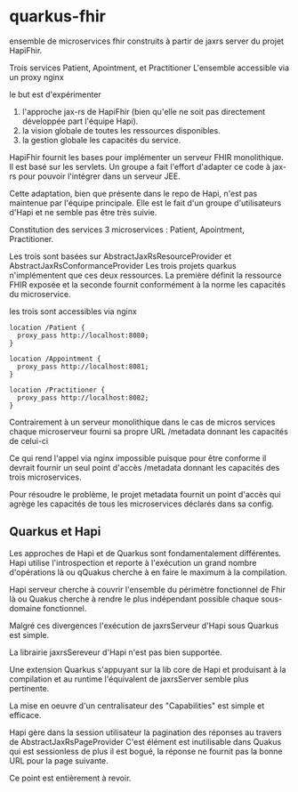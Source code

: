 # quarkus-fhir
ensemble de microservices fhir construits à partir de jaxrs server du projet HapiFhir.

Trois services Patient, Apointment, et Practitioner
L'ensemble accessible via un proxy nginx

le but est d'expérimenter 
1) l'approche jax-rs de HapiFhir (bien qu'elle ne soit pas directement développée part l'équipe Hapi).
2) la vision globale de toutes les ressources disponibles.
3) la gestion globale les capacités du service.


HapiFhir fournit les bases pour implémenter un serveur FHIR monolithique. Il est basé sur les servlets.
Un groupe a fait l'effort d'adapter ce code à jax-rs pour pouvoir l'intégrer dans un serveur JEE.

Cette adaptation, bien que présente dans le repo de Hapi, n'est pas maintenue par l'équipe principale.
Elle est le fait d'un groupe d'utilisateurs d'Hapi et ne semble pas être très suivie.

Constitution des services
3 microservices : Patient, Apointment, Practitioner.

Les trois sont basées sur AbstractJaxRsResourceProvider et AbstractJaxRsConformanceProvider
Les trois projets quarkus n'implémentent que ces deux ressources.
La première définit la ressource FHIR exposée et la seconde fournit conformément à la norme les capacités du microservice.

les trois sont accessibles via nginx

    location /Patient {
      proxy_pass http://localhost:8080;
    }

    location /Appointment {
      proxy_pass http://localhost:8081;
    }

    location /Practitioner {
      proxy_pass http://localhost:8082;
    }

Contrairement à un serveur monolithique dans le cas de micros services chaque microserveur fourni sa propre URL /metadata donnant les capacités de celui-ci

Ce qui rend l'appel via nginx impossible puisque pour être conforme il devrait fournir un seul point d'accès /metadata donnant les capacités des trois microservices.

Pour résoudre le problème, le projet metadata fournit un point d'accès qui agrège les capacités de tous les microservices déclarés dans sa config.

## Quarkus et Hapi

Les approches de Hapi et de Quarkus sont fondamentalement différentes. Hapi utilise l'introspection et reporte à l'exécution un grand nombre d'opérations là ou qQuakus cherche à en faire le maximum à la compilation.

Hapi serveur cherche à couvrir l'ensemble du périmètre fonctionnel de Fhir là ou Quakus cherche à rendre le plus indépendant possible chaque sous-domaine fonctionnel.

Malgré ces divergences l'exécution de jaxrsServeur d'Hapi sous Quarkus est simple.

La librairie jaxrsSereveur d'Hapi n'est pas bien supportée.

Une extension Quarkus s'appuyant sur la lib core de Hapi et produisant à la compilation et au runtime l'équivalent de jaxrsServer semble plus pertinente.

La mise en oeuvre d'un centralisateur des "Capabilities" est simple et efficace.

Hapi gère dans la session utilisateur la pagination des réponses au travers de AbstractJaxRsPageProvider
C'est élément est inutilisable dans Quakus qui est sessionless de plus il est bogué, la réponse ne fournit pas la bonne URL pour la page suivante.

Ce point est entièrement à revoir.
